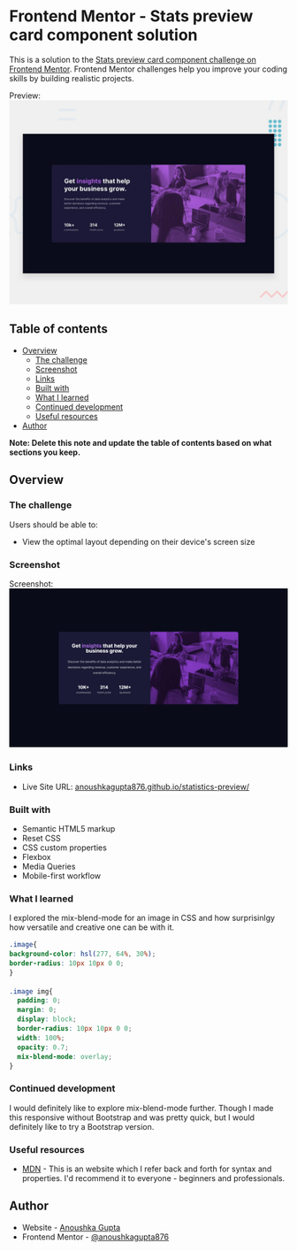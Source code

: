 # Frontend Mentor - Stats preview card component solution

This is a solution to the [Stats preview card component challenge on Frontend Mentor](https://www.frontendmentor.io/challenges/stats-preview-card-component-8JqbgoU62). Frontend Mentor challenges help you improve your coding skills by building realistic projects. 

Preview:![Preview](./design/desktop-preview.jpg)
## Table of contents

- [Overview](#overview)
  - [The challenge](#the-challenge)
  - [Screenshot](#screenshot)
  - [Links](#links)
  - [Built with](#built-with)
  - [What I learned](#what-i-learned)
  - [Continued development](#continued-development)
  - [Useful resources](#useful-resources)
 - [Author](#author)


**Note: Delete this note and update the table of contents based on what sections you keep.**

## Overview

### The challenge

Users should be able to:

- View the optimal layout depending on their device's screen size

### Screenshot

Screenshot: ![Screenshot](./screenshot.png)

### Links
- Live Site URL: [anoushkagupta876.github.io/statistics-preview/](https://anoushkagupta876.github.io/statistics-preview/)

### Built with

- Semantic HTML5 markup
- Reset CSS
- CSS custom properties
- Flexbox
- Media Queries
- Mobile-first workflow

### What I learned

I explored the mix-blend-mode for an image in CSS and how surprisinlgy how versatile and creative one can be with it.

```css
.image{
background-color: hsl(277, 64%, 30%);
border-radius: 10px 10px 0 0;
}

.image img{
  padding: 0;
  margin: 0;
  display: block;
  border-radius: 10px 10px 0 0;
  width: 100%;
  opacity: 0.7;
  mix-blend-mode: overlay;
}
```

### Continued development

I would definitely like to explore mix-blend-mode further. Though I made this responsive without Bootstrap and was pretty quick, but I would definitely like to try a Bootstrap version. 

### Useful resources
- [MDN](https://developer.mozilla.org/en-US/) - This is an website  which I refer back and forth for syntax and properties. I'd recommend it to everyone - beginners and professionals.

## Author

- Website - [Anoushka Gupta](https://anoushkagupta876.github.io/Anoushka/)
- Frontend Mentor - [@anoushkagupta876](https://www.frontendmentor.io/profile/anoushkagupta876)


